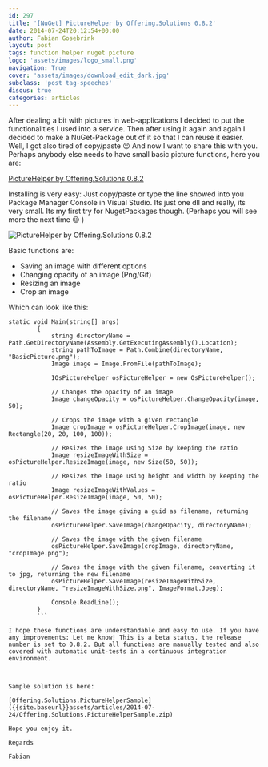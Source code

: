 ```yaml
---
id: 297
title: '[NuGet] PictureHelper by Offering.Solutions 0.8.2'
date: 2014-07-24T20:12:54+00:00
author: Fabian Gosebrink
layout: post
tags: function helper nuget picture 
logo: 'assets/images/logo_small.png'
navigation: True
cover: 'assets/images/download_edit_dark.jpg'
subclass: 'post tag-speeches'
disqus: true
categories: articles
---
```


After dealing a bit with pictures in web-applications I decided to put the functionalities I used into a service. Then after using it again and again I decided to make a NuGet-Package out of it so that I can reuse it easier. Well, I got also tired of copy/paste 😉 And now I want to share this with you. Perhaps anybody else needs to have small basic picture functions, here you are:

[PictureHelper by Offering.Solutions 0.8.2](https://www.nuget.org/packages/OfferingSolutions.PictureHelper/0.8.2)
 
Installing is very easy: Just copy/paste or type the line showed into you Package Manager Console in Visual Studio. Its just one dll and really, its very small. Its my first try for NugetPackages though. (Perhaps you will see more the next time 😉 )

![PictureHelper by Offering.Solutions 0.8.2]({{site.baseurl}}assets/articles/2014-07-24/edf98c8e-0f63-428a-a928-26c1d1b247f6.jpg)

Basic functions are:
* Saving an image with different options
* Changing opacity of an image (Png/Gif)
* Resizing an image
* Crop an image

Which can look like this:

```
static void Main(string[] args)
        {
            string directoryName = Path.GetDirectoryName(Assembly.GetExecutingAssembly().Location);
            string pathToImage = Path.Combine(directoryName, "BasicPicture.png");
            Image image = Image.FromFile(pathToImage);

            IOsPictureHelper osPictureHelper = new OsPictureHelper();

            // Changes the opacity of an image
            Image changeOpacity = osPictureHelper.ChangeOpacity(image, 50);

            // Crops the image with a given rectangle
            Image cropImage = osPictureHelper.CropImage(image, new Rectangle(20, 20, 100, 100));

            // Resizes the image using Size by keeping the ratio
            Image resizeImageWithSize = osPictureHelper.ResizeImage(image, new Size(50, 50));

            // Resizes the image using height and width by keeping the ratio
            Image resizeImageWithValues = osPictureHelper.ResizeImage(image, 50, 50);

            // Saves the image giving a guid as filename, returning the filename
            osPictureHelper.SaveImage(changeOpacity, directoryName);

            // Saves the image with the given filename
            osPictureHelper.SaveImage(cropImage, directoryName, "cropImage.png");

            // Saves the image with the given filename, converting it to jpg, returning the new filename
            osPictureHelper.SaveImage(resizeImageWithSize, directoryName, "resizeImageWithSize.png", ImageFormat.Jpeg);

            Console.ReadLine();
        }
        ```

I hope these functions are understandable and easy to use. If you have any improvements: Let me know! This is a beta status, the release number is set to 0.8.2. But all functions are manually tested and also covered with automatic unit-tests in a continuous integration environment.



Sample solution is here:

[Offering.Solutions.PictureHelperSample]({{site.baseurl}}assets/articles/2014-07-24/Offering.Solutions.PictureHelperSample.zip)

Hope you enjoy it.
  
Regards

Fabian
